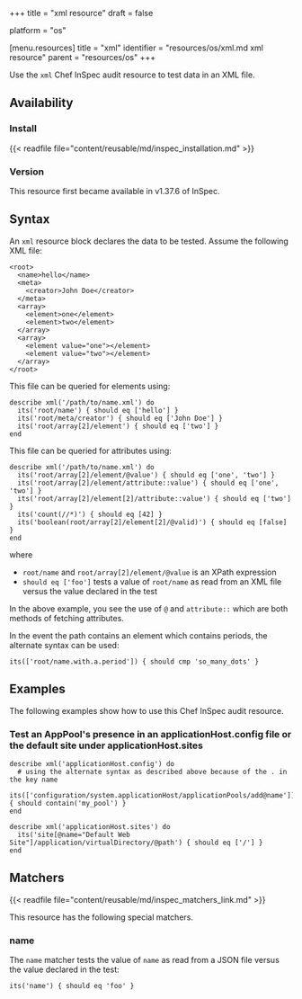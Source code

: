 +++
title = "xml resource"
draft = false

platform = "os"

[menu.resources]
    title = "xml"
    identifier = "resources/os/xml.md xml resource"
    parent = "resources/os"
+++

Use the `xml` Chef InSpec audit resource to test data in an XML file.

## Availability

### Install

{{< readfile file="content/reusable/md/inspec_installation.md" >}}

### Version

This resource first became available in v1.37.6 of InSpec.

## Syntax

An `xml` resource block declares the data to be tested. Assume the following XML file:

    <root>
      <name>hello</name>
      <meta>
        <creator>John Doe</creator>
      </meta>
      <array>
        <element>one</element>
        <element>two</element>
      </array>
      <array>
        <element value="one"></element>
        <element value="two"></element>
      </array>
    </root>

This file can be queried for elements using:

    describe xml('/path/to/name.xml') do
      its('root/name') { should eq ['hello'] }
      its('root/meta/creator') { should eq ['John Doe'] }
      its('root/array[2]/element') { should eq ['two'] }
    end

This file can be queried for attributes using:

    describe xml('/path/to/name.xml') do
      its('root/array[2]/element/@value') { should eq ['one', 'two'] }
      its('root/array[2]/element/attribute::value') { should eq ['one', 'two'] }
      its('root/array[2]/element[2]/attribute::value') { should eq ['two'] }
      its('count(//*)') { should eq [42] }
      its('boolean(root/array[2]/element[2]/@valid)') { should eq [false] }
    end

where

- `root/name` and `root/array[2]/element/@value` is an XPath expression
- `should eq ['foo']` tests a value of `root/name` as read from an XML file versus the value declared in the test

In the above example, you see the use of `@` and `attribute::` which are both methods of fetching attributes.

In the event the path contains an element which contains periods, the alternate syntax can be used:

    its(['root/name.with.a.period']) { should cmp 'so_many_dots' }

## Examples

The following examples show how to use this Chef InSpec audit resource.

### Test an AppPool's presence in an applicationHost.config file or the default site under applicationHost.sites

    describe xml('applicationHost.config') do
      # using the alternate syntax as described above because of the . in the key name
      its(['configuration/system.applicationHost/applicationPools/add@name']) { should contain('my_pool') }
    end

    describe xml('applicationHost.sites') do
      its('site[@name="Default Web Site"]/application/virtualDirectory/@path') { should eq ['/'] }
    end

## Matchers

{{< readfile file="content/reusable/md/inspec_matchers_link.md" >}}

This resource has the following special matchers.

### name

The `name` matcher tests the value of `name` as read from a JSON file versus the value declared in the test:

    its('name') { should eq 'foo' }
